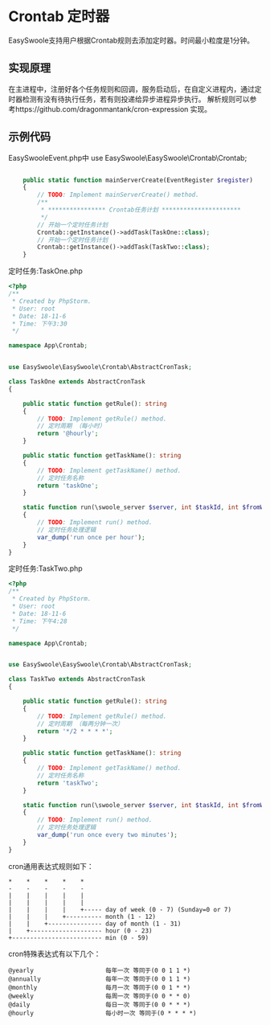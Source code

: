 # Crontab 定时器
EasySwoole支持用户根据Crontab规则去添加定时器。时间最小粒度是1分钟。

## 实现原理
在主进程中，注册好各个任务规则和回调，服务启动后，在自定义进程内，通过定时器检测有没有待执行任务，若有则投递给异步进程异步执行。
解析规则可以参考https://github.com/dragonmantank/cron-expression 实现。

## 示例代码
EasySwooleEvent.php中
use EasySwoole\EasySwoole\Crontab\Crontab;
```php

    public static function mainServerCreate(EventRegister $register)
    {
        // TODO: Implement mainServerCreate() method.
        /**
         * **************** Crontab任务计划 **********************
         */
        // 开始一个定时任务计划 
        Crontab::getInstance()->addTask(TaskOne::class);
        // 开始一个定时任务计划 
        Crontab::getInstance()->addTask(TaskTwo::class);
    }
```

定时任务:TaskOne.php

```php
<?php
/**
 * Created by PhpStorm.
 * User: root
 * Date: 18-11-6
 * Time: 下午3:30
 */

namespace App\Crontab;


use EasySwoole\EasySwoole\Crontab\AbstractCronTask;

class TaskOne extends AbstractCronTask
{

    public static function getRule(): string
    {
        // TODO: Implement getRule() method.
        // 定时周期 （每小时）
        return '@hourly';
    }

    public static function getTaskName(): string
    {
        // TODO: Implement getTaskName() method.
        // 定时任务名称
        return 'taskOne';
    }

    static function run(\swoole_server $server, int $taskId, int $fromWorkerId,$flags=null)
    {
        // TODO: Implement run() method.
        // 定时任务处理逻辑
        var_dump('run once per hour');
    }
}
```

定时任务:TaskTwo.php

```php
<?php
/**
 * Created by PhpStorm.
 * User: root
 * Date: 18-11-6
 * Time: 下午4:28
 */

namespace App\Crontab;


use EasySwoole\EasySwoole\Crontab\AbstractCronTask;

class TaskTwo extends AbstractCronTask
{

    public static function getRule(): string
    {
        // TODO: Implement getRule() method.
        // 定时周期 （每两分钟一次）
        return '*/2 * * * *';
    }

    public static function getTaskName(): string
    {
        // TODO: Implement getTaskName() method.
        // 定时任务名称
        return 'taskTwo';
    }

    static function run(\swoole_server $server, int $taskId, int $fromWorkerId,$flags=null)
    {
        // TODO: Implement run() method.
        // 定时任务处理逻辑
        var_dump('run once every two minutes');
    }
}

```

cron通用表达式规则如下：

    *    *    *    *    *
    -    -    -    -    -
    |    |    |    |    |
    |    |    |    |    |
    |    |    |    |    +----- day of week (0 - 7) (Sunday=0 or 7)
    |    |    |    +---------- month (1 - 12)
    |    |    +--------------- day of month (1 - 31)
    |    +-------------------- hour (0 - 23)
    +------------------------- min (0 - 59)

cron特殊表达式有以下几个：
``` text
@yearly                    每年一次 等同于(0 0 1 1 *) 
@annually                  每年一次 等同于(0 0 1 1 *)
@monthly                   每月一次 等同于(0 0 1 * *) 
@weekly                    每周一次 等同于(0 0 * * 0) 
@daily                     每日一次 等同于(0 0 * * *) 
@hourly                    每小时一次 等同于(0 * * * *)
```
